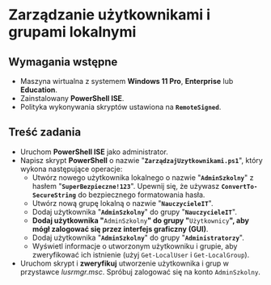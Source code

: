 # Zarządzanie użytkownikami i grupami lokalnymi
## Wymagania wstępne
- Maszyna wirtualna z systemem **Windows 11 Pro**, **Enterprise** lub **Education**.
- Zainstalowany **PowerShell ISE**.
- Polityka wykonywania skryptów ustawiona na **`RemoteSigned`**.
## Treść zadania
- Uruchom **PowerShell ISE** jako administrator.
- Napisz skrypt **PowerShell** o nazwie "**`ZarządzajUzytkownikami.ps1`**", który wykona następujące operacje:
    - Utwórz nowego użytkownika lokalnego o nazwie "**`AdminSzkolny`**" z hasłem "**`SuperBezpieczne!123`**". Upewnij się, że używasz **`ConvertTo-SecureString`** do bezpiecznego formatowania hasła.
    - Utwórz nową grupę lokalną o nazwie "**`NauczycieleIT`**".
    - Dodaj użytkownika "**`AdminSzkolny`**" do grupy "**`NauczycieleIT`**".
    - **Dodaj użytkownika "**`AdminSzkolny`**" do grupy "**`Użytkownicy`**", aby mógł zalogować się przez interfejs graficzny (GUI)**.
    - Dodaj użytkownika "**`AdminSzkolny`**" do grupy "**`Administratorzy`**".
    - Wyświetl informacje o utworzonym użytkowniku i grupie, aby zweryfikować ich istnienie (użyj `Get-LocalUser` i `Get-LocalGroup`).
- Uruchom skrypt i **zweryfikuj** utworzenie użytkownika i grup w przystawce _lusrmgr.msc_. Spróbuj zalogować się na konto `AdminSzkolny`.
